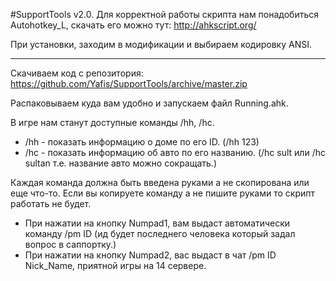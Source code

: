 #SupportTools v2.0.
Для корректной работы скрипта нам понадобиться Autohotkey_L, скачать его можно тут: http://ahkscript.org/

При установки, заходим в модификации и выбираем кодировку ANSI.

----

Скачиваем код с репозитория: https://github.com/Yafis/SupportTools/archive/master.zip

Распаковываем куда вам удобно и запускаем файл Running.ahk.

В игре нам станут доступные команды /hh, /hc. 

+ /hh - показать информацию о доме по его ID. (/hh 123)
+ /hc - показать информацию об авто по его названию. (/hc sult или /hc sultan т.е. название авто можно сокращать.)

Каждая команда должна быть введена руками а не скопирована или еще что-то. Если вы копируете команду а не пишите руками то скрипт работать не будет. 

+ При нажатии на кнопку Numpad1, вам выдаст автоматически команду /pm ID (ид будет последнего человека который задал вопрос в саппортку.)
+ При нажатии на кнопку Numpad2, вас выдаст в чат /pm ID Nick_Name, приятной игры на 14 сервере.

